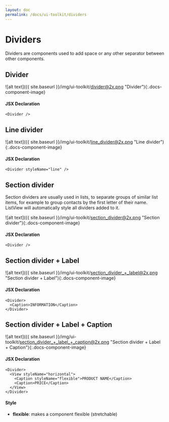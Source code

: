 ```yaml
---
layout: doc
permalink: /docs/ui-toolkit/dividers
---
```


# Dividers

Dividers are components used to add space or any other separator between other components.

## Divider
![alt text]({{ site.baseurl }}/img/ui-toolkit/divider@2x.png "Divider"){:.docs-component-image}

#### JSX Declaration
```JSX
<Divider />
```

## Line divider
![alt text]({{ site.baseurl }}/img/ui-toolkit/line_divider@2x.png "Line divider"){:.docs-component-image}

#### JSX Declaration
```JSX
<Divider styleName="line" />
```

## Section divider
Section dividers are usually used in lists, to separate groups of similar list items, for example to group contacts by the first letter of their name. ListView will automatically style all dividers added to it.

![alt text]({{ site.baseurl }}/img/ui-toolkit/section_divider@2x.png "Section divider"){:.docs-component-image}

#### JSX Declaration
```JSX
<Divider />
```

## Section divider + Label
![alt text]({{ site.baseurl }}/img/ui-toolkit/section_divider_+_label@2x.png "Section divider + Label"){:.docs-component-image}

#### JSX Declaration
```JSX
<Divider>
  <Caption>INFORMATION</Caption>
</Divider>
```

## Section divider + Label + Caption
![alt text]({{ site.baseurl }}/img/ui-toolkit/section_divider_+_label_+_caption@2x.png "Section divider + Label + Caption"){:.docs-component-image}

#### JSX Declaration
```JSX
<Divider>
  <View styleName="horizontal">
    <Caption styleName="flexible">PRODUCT NAME</Caption>
    <Caption>PRICE</Caption>
  </View>
</Divider>
```

#### Style
* **flexible**: makes a component flexible (stretchable)
